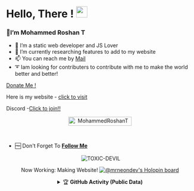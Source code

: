 # Hello, There ! <img src="https://raw.githubusercontent.com/MartinHeinz/MartinHeinz/master/wave.gif" width="30px">
### 👋I’m Mohammed Roshan T
- 👀 I’m a static web developer and JS Lover
- 🌱 I’m currently researching features to add to my website 
- 📫 You can reach me by <a href = "mailto:theneondev@gmail.com">Mail</a>
- ➰ Iam looking for contributers to contribute with me to make the world better and better!

<a href="https://github.com/MohammedRoshanT/Donate"> Donate Me !</a> 

Here is my website - <a href = "https://theneon.vercel.app">click to visit</a>

Discord -<a href = "https://discord.gg/x6kNjzrdeN">Click to join!!</a>

<p align="center"> <a href="MohammedRoshanT"><img width="170px" height="24" src="https://komarev.com/ghpvc/?username=MohammedRoshanT&label=PROFILE%20VISITORS&color=green&style=flat-square" alt="MohammedRoshanT" /></a> </p><br>
 
- 🆓 Don't Forget To **[Follow Me](https://github.com/MohammedRoshanT)**
<div align="center">
<p>&nbsp;<img align="center" src="https://github-readme-stats.vercel.app/api?username=MohammedRoshanT&show_icons=true&theme=nightowl" alt="TOXIC-DEVIL" /></p>

Now Working: Making Website!
[![@mrneondev's Holopin board](https://holopin.io/api/user/board?user=mrneondev)](https://holopin.io/@mrneondev)


<details>
    <summary>&#127942 <b>GitHub Activity (Public Data)</b></summary><br/>

![Metrics](https://metrics.lecoq.io/MohammedRoshanT?template=classic&followup=1&isocalendar=1&languages=1&isocalendar.duration=half-year&config.timezone=Europe%2FIstanbul)

</details>
<!---
MohammedRoshanT/MohammedRoshanT is a ✨ special ✨ repository because its `README.md` (this file) appears on your GitHub profile.
You can click the Preview link to take a look at your changes.
--->
